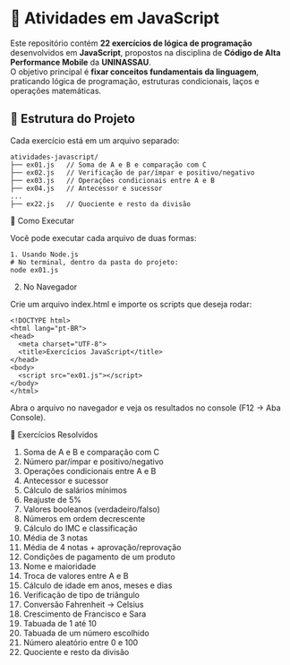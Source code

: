 # 📝 Atividades em JavaScript

Este repositório contém **22 exercícios de lógica de programação** desenvolvidos em **JavaScript**, propostos na disciplina de **Código de Alta Performance Mobile** da **UNINASSAU**.  
O objetivo principal é **fixar conceitos fundamentais da linguagem**, praticando lógica de programação, estruturas condicionais, laços e operações matemáticas.

## 📂 Estrutura do Projeto

Cada exercício está em um arquivo separado:

```plaintext
atividades-javascript/
├── ex01.js   // Soma de A e B e comparação com C
├── ex02.js   // Verificação de par/ímpar e positivo/negativo
├── ex03.js   // Operações condicionais entre A e B
├── ex04.js   // Antecessor e sucessor
...
├── ex22.js   // Quociente e resto da divisão
```

🚀 Como Executar

Você pode executar cada arquivo de duas formas:

```plaintext
1. Usando Node.js
# No terminal, dentro da pasta do projeto:
node ex01.js
```

2. No Navegador

Crie um arquivo index.html e importe os scripts que deseja rodar:

```plaintext
<!DOCTYPE html>
<html lang="pt-BR">
<head>
  <meta charset="UTF-8">
  <title>Exercícios JavaScript</title>
</head>
<body>
  <script src="ex01.js"></script>
</body>
</html>
```

Abra o arquivo no navegador e veja os resultados no console (F12 → Aba Console).

📘 Exercícios Resolvidos

1. Soma de A e B e comparação com C
2. Número par/ímpar e positivo/negativo
3. Operações condicionais entre A e B
4. Antecessor e sucessor
5. Cálculo de salários mínimos
6. Reajuste de 5%
7. Valores booleanos (verdadeiro/falso)
8. Números em ordem decrescente
9. Cálculo do IMC e classificação
10. Média de 3 notas
11. Média de 4 notas + aprovação/reprovação
12. Condições de pagamento de um produto
13. Nome e maioridade
14. Troca de valores entre A e B
15. Cálculo de idade em anos, meses e dias
16. Verificação de tipo de triângulo
17. Conversão Fahrenheit → Celsius
18. Crescimento de Francisco e Sara
19. Tabuada de 1 até 10
20. Tabuada de um número escolhido
21. Número aleatório entre 0 e 100
22. Quociente e resto da divisão
